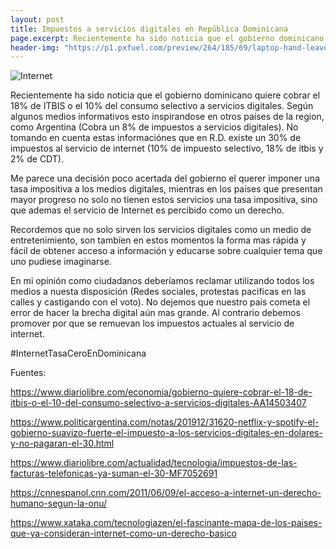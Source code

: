 ```yaml
---
layout: post
title: Impuestos a servicios digitales en República Dominicana
page.excerpt: Recientemente ha sido noticia que el gobierno dominicano quiere cobrar el 18% de ITBIS o el 10% del consumo selectivo a servicios digitales.
header-img: "https://p1.pxfuel.com/preview/264/185/69/laptop-hand-leave-internet.jpg"
---
```


![Internet](https://p1.pxfuel.com/preview/264/185/69/laptop-hand-leave-internet.jpg)

Recientemente ha sido noticia que el gobierno dominicano quiere cobrar el 18% de ITBIS o el 10% del consumo selectivo a servicios digitales.
Según algunos medios informativos esto inspirandose en otros países de la region, como Argentina (Cobra un 8% de  impuestos  a servicios digitales).
No tomando en cuenta estas informaciónes que en R.D. existe un 30% de impuestos al servicio de internet (10% de impuesto selectivo, 18% de itbis y 2% de CDT).

Me parece una decisión poco acertada del gobierno el querer imponer una tasa impositiva a los medios digitales, mientras en los países que presentan mayor progreso no solo no tienen estos servicios una tasa impositiva, sino que ademas el servicio  de Internet es percibido como un derecho.

Recordemos que no solo sirven los servicios digitales como un medio de entretenimiento, son tambíen en estos momentos la forma mas rápida y fácil de obtener acceso a información y educarse sobre cualquier tema  que uno pudiese imaginarse.


En mi opinión como ciudadanos deberíamos reclamar utilizando todos los medios a nuesta disposición (Redes sociales, protestas pacificas en las calles y castigando con el voto). No dejemos que nuestro país cometa el error de hacer la brecha digital aún  mas grande. Al contrario debemos promover por que se remuevan los impuestos actuales al servicio de internet.



#InternetTasaCeroEnDominicana




Fuentes:

https://www.diariolibre.com/economia/gobierno-quiere-cobrar-el-18-de-itbis-o-el-10-del-consumo-selectivo-a-servicios-digitales-AA14503407

https://www.politicargentina.com/notas/201912/31620-netflix-y-spotify-el-gobierno-suavizo-fuerte-el-impuesto-a-los-servicios-digitales-en-dolares-y-no-pagaran-el-30.html

https://www.diariolibre.com/actualidad/tecnologia/impuestos-de-las-facturas-telefonicas-ya-suman-el-30-MF7052691

https://cnnespanol.cnn.com/2011/06/09/el-acceso-a-internet-un-derecho-humano-segun-la-onu/

https://www.xataka.com/tecnologiazen/el-fascinante-mapa-de-los-paises-que-ya-consideran-internet-como-un-derecho-basico
